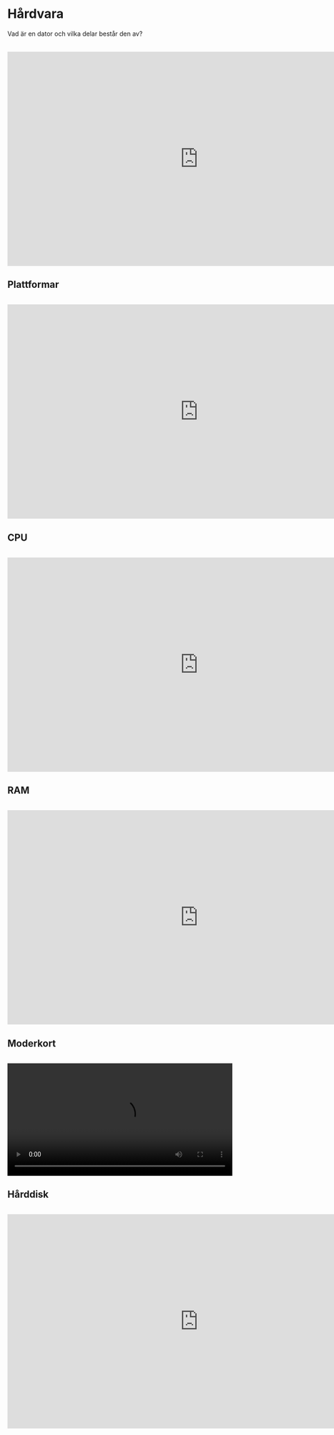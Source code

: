 # Hårdvara

Vad är en dator och vilka delar består den av?

<div class="videoWrapper" style="margin-top:2rem">
    <iframe frameborder="0" width="854" height="480" allowfullscreen="allowfullscreen" webkitallowfullscreen="" mozallowfullscreen="" src="https://dreambroker.com/channel/25ghmhga/iframe/9c73wuzj">
    </iframe>
</div>

## Plattformar

<div class="videoWrapper" style="margin-top:2rem">
    <iframe frameborder="0" width="854" height="480" allowfullscreen="allowfullscreen" webkitallowfullscreen="" mozallowfullscreen="" src="https://dreambroker.com/channel/25ghmhga/iframe/ov44zh1k">
    </iframe>
</div>

## CPU

<div class="videoWrapper" style="margin-top:2rem">
    <iframe frameborder="0" width="854" height="480" allowfullscreen="allowfullscreen" webkitallowfullscreen="" mozallowfullscreen="" src="https://dreambroker.com/channel/25ghmhga/iframe/b62j3450">
    </iframe>
</div>

## RAM

<div class="videoWrapper" style="margin-top:2rem">
    <iframe frameborder="0" width="854" height="480" allowfullscreen="allowfullscreen" webkitallowfullscreen="" mozallowfullscreen="" src="https://dreambroker.com/channel/25ghmhga/iframe/lxydqe55">
    </iframe>
</div>

## Moderkort

<div class="videoWrapper" style="margin-top:2rem">
<video width="100%" controls>
        <source src="https://lernia.itslearning.com/data/1821/C33238/Filmer/IT%20och%20automation/moderkort.mp4#t=10" type="video/mp4">
        Your browser does not support the video tag.
    </video> 
</div>

## Hårddisk

<div class="videoWrapper" style="margin-top:2rem">
    <iframe frameborder="0" width="854" height="480" allowfullscreen="allowfullscreen" webkitallowfullscreen="" mozallowfullscreen="" src="https://dreambroker.com/channel/25ghmhga/iframe/fy6d3f8h">
    </iframe>
</div>


